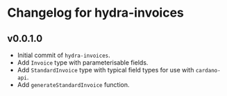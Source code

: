 # Changelog for hydra-invoices

## v0.0.1.0

* Initial commit of `hydra-invoices`.
* Add `Invoice` type with parameterisable fields.
* Add `StandardInvoice` type with typical field types for use with `cardano-api`.
* Add `generateStandardInvoice` function.

